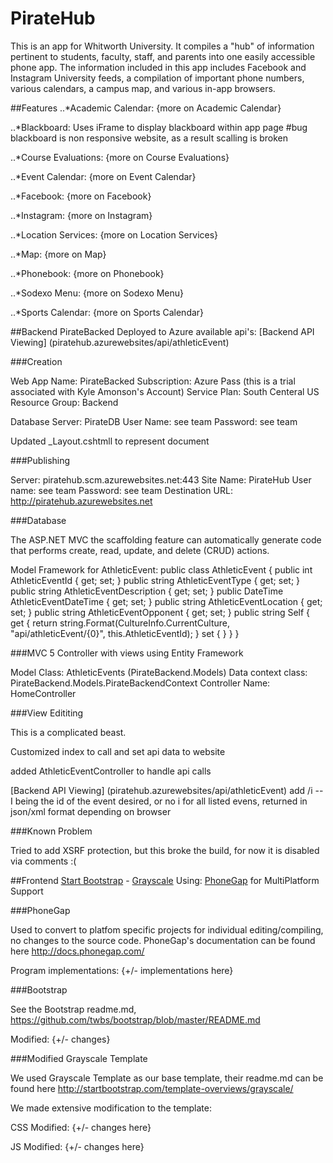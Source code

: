 # PirateHub
This is an app for Whitworth University.  It compiles a "hub" of information pertinent to students, faculty, staff, and parents into one easily accessible phone app.  The information included in this app includes Facebook and Instagram University feeds, a compilation of important phone numbers, various calendars, a campus map, and various in-app browsers.  

##Features
..*Academic Calendar:
{more on Academic Calendar}

..*Blackboard:
Uses iFrame to display blackboard within app page
#bug blackboard is non responsive website, as a result scalling is broken

..*Course Evaluations:
{more on Course Evaluations}

..*Event Calendar:
{more on Event Calendar}

..*Facebook:
{more on Facebook}


..*Instagram:
{more on Instagram}


..*Location Services:
{more on Location Services}


..*Map:
{more on Map}


..*Phonebook:
{more on Phonebook}


..*Sodexo Menu:
{more on Sodexo Menu}


..*Sports Calendar:
{more on Sports Calendar}


##Backend
PirateBacked Deployed to Azure available api's:
[Backend API Viewing] (piratehub.azurewebsites/api/athleticEvent)

###Creation

Web App Name: PirateBacked
Subscription: Azure Pass (this is a trial associated with Kyle Amonson's Account)
Service Plan: South Centeral US
Resource Group: Backend

Database Server: PirateDB
User Name: see team
Password: see team

Updated _Layout.cshtmll to represent document

###Publishing

Server:  piratehub.scm.azurewebsites.net:443
Site Name: PirateHub
User name: see team
Password:  see team
Destination URL: http://piratehub.azurewebsites.net

###Database

The ASP.NET MVC the scaffolding feature can automatically generate code that performs create, read, update, and delete (CRUD) actions.

Model Framework for AthleticEvent:
    public class AthleticEvent
    {
        public int AthleticEventId { get; set; }
        public string AthleticEventType { get; set; }
        public string AthleticEventDescription { get; set; }
        public DateTime AthleticEventDateTime { get; set; }
        public string AthleticEventLocation { get; set; }
        public string AthleticEventOpponent { get; set; }
        public string Self
        {
            get
            {
                return string.Format(CultureInfo.CurrentCulture,
               "api/athleticEvent/{0}", this.AthleticEventId);
            }
            set { }
        }
    }
	
###MVC 5 Controller with views using Entity Framework

Model Class: AthleticEvents (PirateBackend.Models)
Data context class: PirateBackend.Models.PirateBackendContext
Controller Name: HomeController

###View Edititing

This is a complicated beast.

Customized index to call and set api data to website

added AthleticEventController to handle api calls

[Backend API Viewing] (piratehub.azurewebsites/api/athleticEvent) add /i --I being the id of the event desired, or no i for all listed evens, returned in json/xml format depending on browser

###Known Problem

Tried to add XSRF protection, but this broke the build, for now it is disabled via comments :(

##Frontend
[Start Bootstrap](http://startbootstrap.com/) -  [Grayscale](http://startbootstrap.com/template-overviews/grayscale/) Using: [PhoneGap](http://phonegap.com/) for MultiPlatform Support

###PhoneGap

Used to convert to platfom specific projects for individual editing/compiling, no changes to the source code.  PhoneGap's documentation can be found here http://docs.phonegap.com/

Program implementations:
{+/- implementations here}

###Bootstrap

See the Bootstrap readme.md, https://github.com/twbs/bootstrap/blob/master/README.md

Modified:
{+/- changes}

###Modified Grayscale Template

We used Grayscale Template as our base template, their readme.md can be found here http://startbootstrap.com/template-overviews/grayscale/

We made extensive modification to the template:

CSS Modified:
{+/- changes here}

JS Modified:
{+/- changes here}

